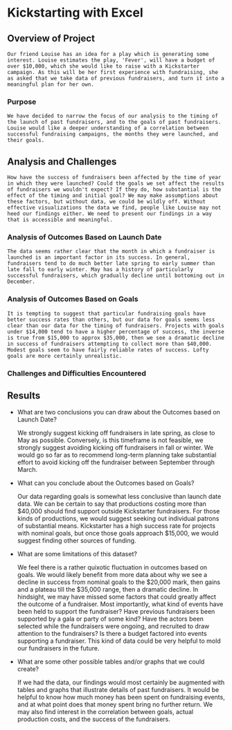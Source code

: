 # Kickstarting with Excel

## Overview of Project
	
	Our friend Louise has an idea for a play which is generating some interest. Louise estimates the play, 'Fever', will have a budget of over $10,000, which she would like to raise with a Kickstarter campaign. As this will be her first experience with fundraising, she as asked that we take data of previous fundraisers, and turn it into a meaningful plan for her own. 

### Purpose
	
	We have decided to narrow the focus of our analysis to the timing of the launch of past fundraisers, and to the goals of past fundraisers. Louise would like a deeper understanding of a correlation between successful fundraising campaigns, the months they were launched, and their goals.

## Analysis and Challenges

	How have the success of fundraisers been affected by the time of year in which they were launched? Could the goals we set affect the results of fundraisers we wouldn't expect? If they do, how substantial is the effect of the timing and initial goal? We may make assumptions about these factors, but without data, we could be wildly off. Without effective visualizations the data we find, people like Louise may not heed our findings either. We need to present our findings in a way that is accessible and meaningful.

### Analysis of Outcomes Based on Launch Date
	
	The data seems rather clear that the month in which a fundraiser is launched is an important factor in its success. In general, fundraisers tend to do much better late spring to early summer than late fall to early winter. May has a history of particularly successful fundraisers, which gradually decline until bottoming out in December. 

### Analysis of Outcomes Based on Goals

	It is tempting to suggest that particular fundraising goals have better success rates than others, but our data for goals seems less clear than our data for the timing of fundraisers. Projects with goals under $14,000 tend to have a higher percentage of success, the inverse is true from $15,000 to approx $35,000, then we see a dramatic decline in success of fundraisers attempting to collect more than $40,000. Modest goals seem to have fairly reliable rates of success. Lofty goals are more certainly unrealistic.

### Challenges and Difficulties Encountered
	

## Results

- What are two conclusions you can draw about the Outcomes based on Launch Date?

	We strongly suggest kicking off fundraisers in late spring, as close to May as possible. Conversely, is this timeframe is not feasible, we strongly suggest avoiding kicking off fundraisers in fall or winter. We would go so far as to recommend long-term planning take substantial effort to avoid kicking off the fundraiser between September through March.

- What can you conclude about the Outcomes based on Goals?

	Our data regarding goals is somewhat less conclusive than launch date data. We can be certain to say that productions costing more than $40,000 should find support outside Kickstarter fundraisers. For those kinds of productions, we would suggest seeking out individual patrons of substantial means. Kickstarter has a high success rate for projects with nominal goals, but once those goals approach $15,000, we would suggest finding other sources of funding.	

- What are some limitations of this dataset?

	We feel there is a rather quixotic fluctuation in outcomes based on goals. We would likely benefit from more data about why we see a decline in success from nominal goals to the $20,000 mark, then gains and a plateau till the $35,000 range, then a dramatic decline.
	In hindsight, we may have missed some factors that could greatly affect the outcome of a fundraiser. Most importantly, what kind of events have been held to support the fundraiser? Have previous fundraisers been supported by a gala or party of some kind? Have the actors been selected while the fundraisers were ongoing, and recruited to draw attention to the fundraisers? Is there a budget factored into events supporting a fundraiser. This kind of data could be very helpful to mold our fundraisers in the future.


- What are some other possible tables and/or graphs that we could create?
	
	If we had the data, our findings would most certainly be augmented with tables and graphs that illustrate details of past fundraisers. It would be helpful to know how much money has been spent on fundraising events, and at what point does that money spent bring no further return. We may also find interest in the correlation between goals, actual production costs, and the success of the fundraisers.